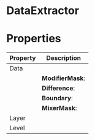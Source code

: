 # DataExtractor


# Properties


| Property | Description| 
| -------- | -----------|
| Data |  |
| | **ModifierMask**: <desc> |
| | **Difference**: <desc> |
| | **Boundary**: <desc> |
| | **MixerMask**: <desc> |
| Layer |  |
| Level |  |





